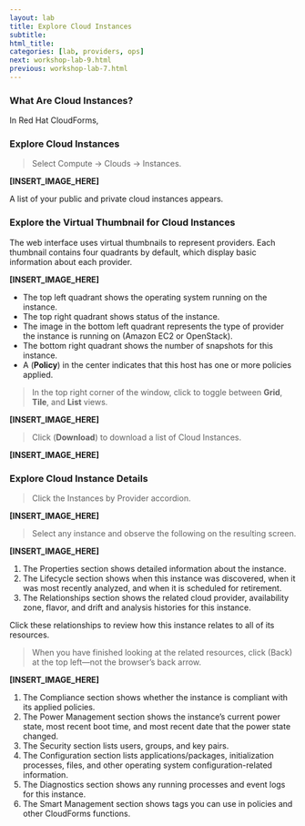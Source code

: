 ```yaml
---
layout: lab
title: Explore Cloud Instances
subtitle:
html_title:
categories: [lab, providers, ops]
next: workshop-lab-9.html
previous: workshop-lab-7.html
---
```



### What Are Cloud Instances?

In Red Hat CloudForms,

### Explore Cloud Instances

> Select Compute → Clouds → Instances.

**[INSERT_IMAGE_HERE]**

A list of your public and private cloud instances appears.

### Explore the Virtual Thumbnail for Cloud Instances

The web interface uses virtual thumbnails to represent providers. Each thumbnail contains four quadrants by default, which display basic information about each provider.

**[INSERT_IMAGE_HERE]**

* The top left quadrant shows the operating system running on the instance.
* The top right quadrant shows status of the instance.
* The image in the bottom left quadrant represents the type of provider the instance is running on (Amazon EC2 or OpenStack).
* The bottom right quadrant shows the number of snapshots for this instance.
*  A <i class="fa fa-shield fa-lg" aria-hidden="true"></i> (**Policy**) in the center indicates that this host has one or more policies applied.

> In the top right corner of the window, click <i class="fa fa-th fa-lg" aria-hidden="true"></i> <i class="fa fa-th-large fa-lg" aria-hidden="true"></i> <i class="fa fa-list fa-lg" aria-hidden="true"></i> to toggle between **Grid**, **Tile**, and **List** views.

**[INSERT_IMAGE_HERE]**

> Click <i class="fa fa-download fa-lg" aria-hidden="true"></i> (**Download**) to download a list of Cloud Instances.

**[INSERT_IMAGE_HERE]**

### Explore Cloud Instance Details

> Click the Instances by Provider accordion.

**[INSERT_IMAGE_HERE]**

> Select any instance and observe the following on the resulting screen.

**[INSERT_IMAGE_HERE]**

1. The Properties section shows detailed information about the instance.
2. The Lifecycle section shows when this instance was discovered, when it was most recently analyzed, and when it is scheduled for retirement.
3. The Relationships section shows the related cloud provider, availability zone, flavor, and drift and analysis histories for this instance.

Click these relationships to review how this instance relates to all of its resources.

> When you have finished looking at the related resources, click  (Back) at the top left—not the browser’s back arrow.

**[INSERT_IMAGE_HERE]**

1. The Compliance section shows whether the instance is compliant with its applied policies.
2. The Power Management section shows the instance’s current power state, most recent boot time, and most recent date that the power state changed.
3. The Security section lists users, groups, and key pairs.
4. The Configuration section lists applications/packages, initialization processes, files, and other operating system configuration-related information.
5. The Diagnostics section shows any running processes and event logs for this instance.
6. The Smart Management section shows tags you can use in policies and other CloudForms functions.
